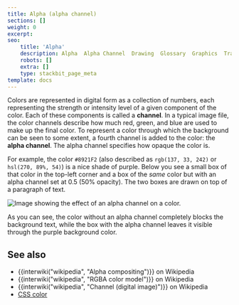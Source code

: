 ```yaml
---
title: Alpha (alpha channel)
sections: []
weight: 0
excerpt: 
seo:
    title: 'Alpha'
    description: Alpha  Alpha Channel  Drawing  Glossary  Graphics  Translucency  Translucent  Transparency  Transparent  WebGL  WebXR  channel  color  pixel
    robots: []
    extra: []
    type: stackbit_page_meta
template: docs
---
```


Colors are represented in digital form as a collection of numbers, each representing the strength or intensity level of a given component of the color. Each of these components is called a **channel**. In a typical image file, the color channels describe how much red, green, and blue are used to make up the final color. To represent a color through which the background can be seen to some extent, a fourth channel is added to the color: the **alpha channel**. The alpha channel specifies how opaque the color is.

For example, the color `#8921F2` (also described as `rgb(137, 33, 242)` or `hsl(270, 89%, 54)`) is a nice shade of purple. Below you see a small box of that color in the top-left corner and a box of the _same_ color but with an alpha channel set at 0.5 (50% opacity). The two boxes are drawn on top of a paragraph of text.

![Image showing the effect of an alpha channel on a color.](alpha-channel-example.png)

As you can see, the color without an alpha channel completely blocks the background text, while the box with the alpha channel leaves it visible through the purple background color.

## See also

- {{interwiki("wikipedia", "Alpha compositing")}} on Wikipedia
- {{interwiki("wikipedia", "RGBA color model")}} on Wikipedia
- {{interwiki("wikipedia", "Channel (digital image)")}} on Wikipedia
- [CSS color](/en-US/docs/Web/CSS/CSS_Color)

